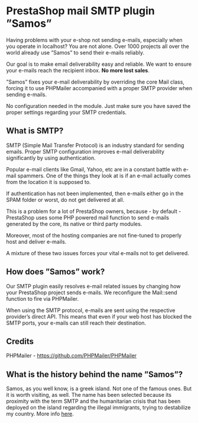 # PrestaShop mail SMTP plugin ”Samos”
Having problems with your e-shop not sending e-mails, especially when you operate in localhost? You are not alone. Over 
1000 projects all over the world already use ”Samos” to send their e-mails reliably.

Our goal is to make email deliverability easy and reliable. We want to ensure your e-mails reach the recipient inbox.
**No more lost sales**.

”Samos” fixes your e-mail deliverability by overriding the core Mail class, forcing  it to use PHPMailer accompanied 
with a proper SMTP provider when sending e-mails.

No configuration needed in the module. Just make sure you have saved the proper settings regarding your SMTP 
credentials.

## What is SMTP?
SMTP (Simple Mail Transfer Protocol) is an industry standard for sending emails. Proper SMTP configuration improves 
e-mail deliverability significantly by using authentication.

Popular e-mail clients like Gmail, Yahoo, etc are in a constant battle with e-mail spammers. One of the things they 
look at is if an e-mail actually comes from the location it is supposed to.

If authentication has not been implemented, then e-mails either go in the SPAM folder or worst, do not get delivered 
at all.

This is a problem for a lot of PrestaShop owners, because - by default - PrestaShop uses some PHP powered mail 
function to send e-mails generated by the core, its native or third party modules.

Moreover, most of the hosting companies are not fine-tuned to properly host and deliver e-mails.

A mixture of these two issues forces your vital e-mails not to get delivered.

## How does ”Samos” work?
Our SMTP plugin easily resolves e-mail related issues by changing how your PrestaShop project sends e-mails. We 
reconfigure the Mail::send function to fire via PHPMailer.

When using the SMTP protocol, e-mails are sent using the respective provider’s direct API. This means that even if 
your web host has blocked the SMTP ports, your e-mails can still reach their destination.

## Credits
PHPMailer - https://github.com/PHPMailer/PHPMailer

## What is the history behind the name ”Samos”?
Samos, as you well know, is a greek island. Not one of the famous ones. But it is worth visiting, as well.
The name has been selected because its proximity with the term SMTP and the humanitarian crisis that has been 
deployed on the island regarding the illegal immigrants, trying to destabilize my country. More info [here](https://en.wikipedia.org/wiki/Samos).
